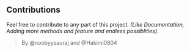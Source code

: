 ## Contributions
Feel free to contribute to any part of this project. _(Like Documentation, Adding more methods and feature and endless possiblities)_.

> By @noobyysauraj and @Hakimi0804
